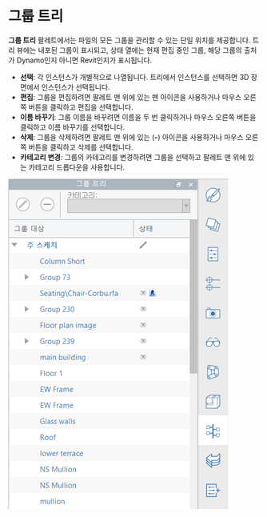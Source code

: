 # 그룹 트리

**그룹 트리** 팔레트에서는 파일의 모든 그룹을 관리할 수 있는 단일 위치를 제공합니다. 트리 뷰에는 내포된 그룹이 표시되고, 상태 열에는 현재 편집 중인 그룹, 해당 그룹의 출처가 Dynamo인지 아니면 Revit인지가 표시됩니다.

* **선택**: 각 인스턴스가 개별적으로 나열됩니다. 트리에서 인스턴스를 선택하면 3D 장면에서 인스턴스가 선택됩니다.
* **편집**: 그룹을 편집하려면 팔레트 맨 위에 있는 펜 아이콘을 사용하거나 마우스 오른쪽 버튼을 클릭하고 편집을 선택합니다.
* **이름 바꾸기**: 그룹 이름을 바꾸려면 이름을 두 번 클릭하거나 마우스 오른쪽 버튼을 클릭하고 이름 바꾸기를 선택합니다.
* **삭제**: 그룹을 삭제하려면 팔레트 맨 위에 있는 \(**-**\) 아이콘을 사용하거나 마우스 오른쪽 버튼을 클릭하고 삭제를 선택합니다.
* **카테고리 변경**: 그룹의 카테고리를 변경하려면 그룹을 선택하고 팔레트 맨 위에 있는 카테고리 드롭다운을 사용합니다.

![](../.gitbook/assets/groups.png)

